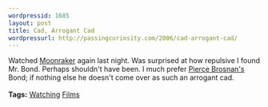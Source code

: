```yaml
--- 
wordpressid: 1685
layout: post
title: Cad, Arrogant Cad
wordpressurl: http://passingcuriosity.com/2006/cad-arrogant-cad/
---
```

Watched <a class="title" href="http://imdb.com/title/tt0079574/">Moonraker</a> again last night. Was surprised at how repulsive I found Mr. Bond. Perhaps shouldn't have been. I much prefer <a href="http://imdb.com/name/nm0000112/">Pierce Brosnan's</a> Bond; if nothing else he doesn't come over as such an arrogant cad.<br /><br /><span class="tags"><strong>Tags:</strong> <a rel="tag" href="http://del.icio.us/thsutton/watching">Watching</a> <a rel="tag" href="http://del.icio.us/thsutton/films">Films</a> </span>
